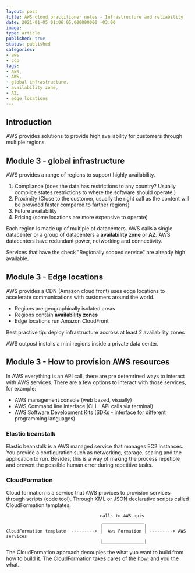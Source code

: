 ```yaml
---
layout: post
title: AWS cloud practitioner notes - Infrastructure and reliability
date: 2021-01-05 01:06:05.000000000 -03:00
image: 
type: article
published: true
status: published
categories:
- aws
- ccp
tags:
- aws,
- AWS,
- global infrastructure,
- availability zone,
- AZ,
- edge locations
---
```


## Introduction

AWS provides solutions to provide high availability for customers through multiple regions. 

## Module 3 - global infrastructure

AWS provides a range of regions to support highly availability.

1. Compliance (does the data has restrictions to any country? Usually complice states restrictions to where the software should operate.)
2. Proximity (Close to the customer, usually the right call as the content will be provided faster compared to farther regions)
3. Future availability 
4. Pricing (some locations are more expensive to operate)

Each region is made up of multiple of datacenters. AWS calls a single
datacenter or a group of datacenters a **availability zone** or **AZ**.
AWS datacenters have redundant power, networking and connectivity.

Services that have the check "Regionally scoped service" are already
high available.

## Module 3 - Edge locations

AWS provides a CDN (Amazon cloud front) uses edge locations to accelerate
communications with customers around the world. 

- Regions are geographically isolated areas
- Regions contain **availability zones**
- Edge locations run Amazon CloudFront

Best practive tip: deploy infrastructure accross at least 2
availability zones

AWS outpost installs a mini regions inside a private data center.

## Module 3 - How to provision AWS resources

In AWS everything is an API call, there are pre detemrined ways to
interact with AWS services. There are a few options to interact with
those services, for example:

- AWS management console (web based, visually)
- AWS Command line interface (CLI - API calls via terminal)
- AWS Software Development Kits (SDKs - interface for different programming languages)

### Elastic beanstalk

Elastic beanstalk is a AWS managed service that manages EC2 instances.
You provide a configuration such as networking, storage, scaling and
the application to run. Besides, this is a way of making the process
repetible and prevent the possible human error during repetitive tasks.

### CloudFormation

Cloud formation is a service that AWS provices to provision services
through scripts (code tool). Through XML or JSON declarative scripts
called CloudFormation templates.


```shell
                                    calls to AWS apis
                                     ________________ 
                                    |                |
CloudFormation template  ---------> |  Aws Formation | ---------> AWS services 
                                    |________________|
```

The CloudFormation approach decouples the what yuo want to build from
how to build it. The CloudFormation takes cares of the how, and you the what.